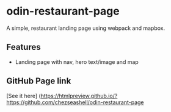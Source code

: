 # odin-restaurant-page

A simple, restaurant landing page using webpack and mapbox.

## Features
- Landing page with nav, hero text/image and map


## GitHub Page link
[See it here] (https://htmlpreview.github.io/?https://github.com/chezseashell/odin-restaurant-page



